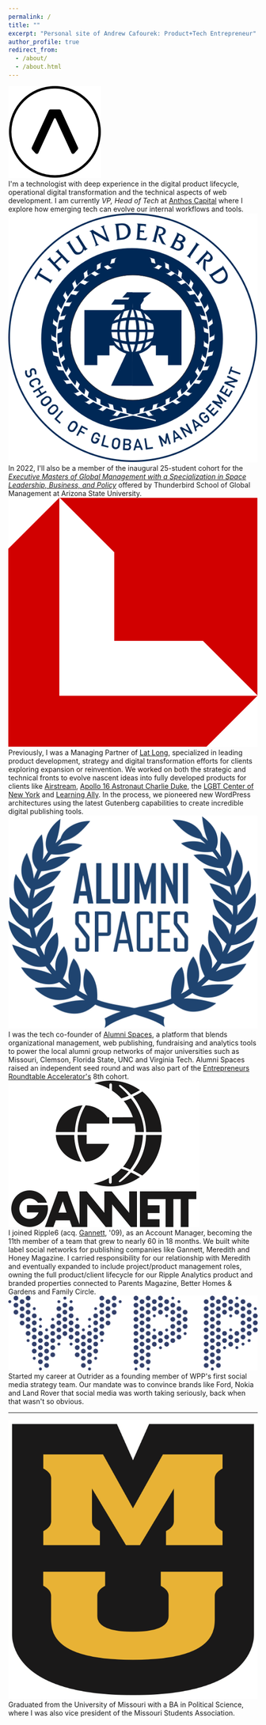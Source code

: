 ```yaml
---
permalink: /
title: ""
excerpt: "Personal site of Andrew Cafourek: Product+Tech Entrepreneur"
author_profile: true
redirect_from: 
  - /about/
  - /about.html
---
```


<div class="about-icon about-content">
    <img class="anthos-logo" src="images/Anthos.png" alt="Anthos Capital, Venture Capital firm" />
</div>
<div class="about-content about-text">
    I'm a technologist with deep experience in the digital product lifecycle, operational digital transformation and the technical aspects of web development. I am currently <i>VP, Head of Tech</i> at <a href="https://anthoscapital.com">Anthos Capital</a> where I explore how emerging tech can evolve our internal workflows and tools.
</div>

<div class="about-icon about-content">
    <img class="thunderbird-logo" src="images/Thunderbird.svg" alt="Thunderbird School of Global Management at Arizona State University" />
</div>
<div class="about-content about-text">
	In 2022, I'll also be a member of the inaugural 25-student cohort for the <i><a href="https://thunderbird.asu.edu/graduate/executive-master-of-global-management-space">Executive Masters of Global Management with a Specialization in Space Leadership, Business, and Policy</a></i> offered by Thunderbird School of Global Management at Arizona State University.
</div>

<div class="about-icon about-content">
    <img class="latlong-logo" src="/images/latlong.svg" alt="Logo of Lat Long, digital product development agency for science, travel and exploration" />
</div>

<div class="about-content about-text">
    Previously, I was a Managing Partner of <a href="https://latlo.ng/" title="Lat Long: digital product development agency for science, travel and exploration">Lat Long</a>, specialized in leading product development, strategy and digital transformation efforts for clients exploring expansion or reinvention. We worked on both the strategic and technical fronts to evolve nascent ideas into fully developed products for clients like <a href="https://airstreamsupplycompany.com/" target="_blank">Airstream</a>, <a href="https://charlieduke.com/" target="_blank">Apollo 16 Astronaut Charlie Duke</a>, the <a href="https://gaycenter.org/" target="_blank">LGBT Center of New York</a> and <a href="https://learningally.org/" target="_blank">Learning Ally</a>. In the process, we pioneered new WordPress architectures using the latest Gutenberg capabilities to create incredible digital publishing tools.
</div>

<div class="about-icon about-content">
    <img class="alumnispaces-logo" src="/images/Alumni_Spaces.svg" alt="Logo of Alumni Spaces" />
</div>
<div class="about-content about-text">
    I was the tech co-founder of <a href="http://alumnispaces.com/" title="Alumni Spaces: platform for managing local alumni groups">Alumni Spaces</a>, a platform that blends organizational management, web publishing, fundraising and analytics tools to power the local alumni group networks of major universities such as Missouri, Clemson, Florida State, UNC and Virginia Tech. Alumni Spaces raised an independent seed round and was also part of the <a href="https://www.eranyc.com/" title="Early stage fund and technology accelerator located in New York City that runs two, four month programs per year. Initial funding is $100,000.">Entrepreneurs Roundtable Accelerator's</a> 8th cohort.
</div>

<div class="about-icon about-content">
    <img class="gannett-logo" src="/images/Gannett.svg" alt="Logo of Gannett Co., Inc" />
</div>
<div class="about-content about-text">
    I joined Ripple6 (acq. <a href="https://www.gannett.com/" title="Gannett Co., Inc">Gannett</a>, '09), as an Account Manager, becoming the 11th member of a team that grew to nearly 60 in 18 months. We built white label social networks for publishing companies like Gannett, Meredith and Honey Magazine. I carried responsibility for our relationship with Meredith and eventually expanded to include project/product management roles, owning the full product/client lifecycle for our Ripple Analytics product and branded properties connected to Parents Magazine, Better Homes & Gardens and Family Circle.
</div>

<div class="about-icon about-content">
    <img class="wpp-logo" src="/images/wpp.svg" alt="Logo of WPP, global creative and advertising agency" />
</div>
<div class="about-content about-text">
    Started my career at Outrider as a founding member of WPP's first social media strategy team. Our mandate was to convince brands like Ford, Nokia and Land Rover that social media was worth taking seriously, back when that wasn't so obvious.
</div>

-----
<div class="about-icon about-content">
    <img class="mu-logo" src="/images/University_of_Missouri.svg" alt="Stacked MU logo for the University of Missouri" />
</div>
<div class="about-content about-text">
    Graduated from the University of Missouri with a BA in Political Science, where I was also vice president of the Missouri Students Association.
</div>
